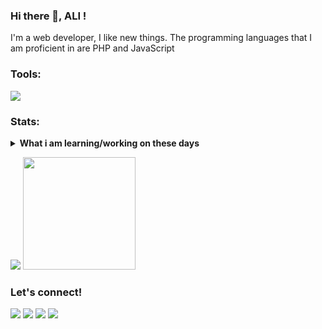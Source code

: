 ### Hi there 👋, ALI !
I'm a web developer, I like new things. The programming languages that I am proficient in are PHP and JavaScript

### Tools:
<p>
   <img src="https://img.shields.io/badge/Text%20Editor-Visual%20Studio%20Code-blue?&logo=visual%20studio%20code&logoColor=blue" />
</p>

### Stats:
<details>
 <summary><strong>What i am learning/working on these days</strong></summary>
    - 🔭 I’m currently working on RPA </br>
    - 🌱 I’m currently learning PHP, Javascript </br>
    - 👯 I’m looking to collaborate on Automation Project, Web app, Mobile Apps. </br>
    - 🤔 I’m looking for help with master of programming. hehe </br>
    - 💬 Ask me about anything.</br>
    - 📫 How to reach me: <a href="mailto:alihore042@gmail.com">Email me!</a>  </br>
    - 😄 Pronouns: He/Him </br>
    - ⚡ Fun fact: ... </br>
</details>
<p>
    <img src="https://github-readme-stats.vercel.app/api?username=allii98&hide=contribs,prs&show_icons=true&hide_border=true&title_color=000" />
    <img src="https://github-readme-stats.vercel.app/api/top-langs/?username=allii98&layout=compact" height=180 />
</p>


### Let's connect!
<p>
    <a href="https://allii98.github.io/" target="blank"><img src="https://img.shields.io/badge/portfolio-allii98-blue" /></a>
    <a href="https://www.linkedin.com/in/ali-731129173" target="blank"><img src="https://img.shields.io/badge/LinkedIn-blue?style=flat&logo=linkedin&labelColor=blue" /></a>
    <a href="https://twitter.com/Alii_all98" target="blank"><img src="https://img.shields.io/twitter/url?style=social&url=https%3A%2F%2Ftwitter.com%2FAlii_all98" /></a>
    <a href="https://www.paypal.com/paypalme/allii1998" target="blank"><img src="https://ionicabizau.github.io/badges/paypal.svg" /></a>
</p>

